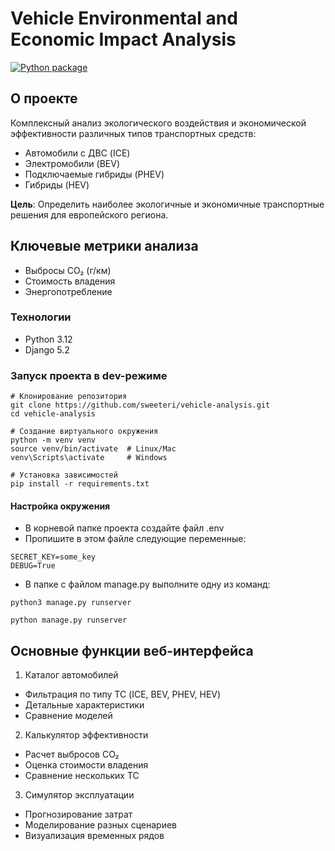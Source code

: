 # Vehicle Environmental and Economic Impact Analysis
[![Python package](https://github.com/sweeteri/vehicle-analysis/actions/workflows/python-package.yml/badge.svg?branch=main)](https://github.com/sweeteri/vehicle-analysis/actions/workflows/python-package.yml)
## О проекте

Комплексный анализ экологического воздействия и экономической эффективности различных типов транспортных средств:

- Автомобили с ДВС (ICE)
- Электромобили (BEV)
- Подключаемые гибриды (PHEV)
- Гибриды (HEV)

**Цель**: Определить наиболее экологичные и экономичные транспортные решения для европейского региона.
## Ключевые метрики анализа
- Выбросы CO₂ (г/км)    
- Стоимость владения   
- Энергопотребление
### Технологии
- Python 3.12
- Django 5.2

### Запуск проекта в dev-режиме
```
# Клонирование репозитория
git clone https://github.com/sweeteri/vehicle-analysis.git
cd vehicle-analysis

# Создание виртуального окружения
python -m venv venv
source venv/bin/activate  # Linux/Mac
venv\Scripts\activate     # Windows

# Установка зависимостей
pip install -r requirements.txt
```
#### Настройка окружения
- В корневой папке проекта создайте файл .env
- Пропишите в этом файле следующие переменные:
```
SECRET_KEY=some_key
DEBUG=True
``` 
- В папке с файлом manage.py выполните одну из команд:
```
python3 manage.py runserver
```
```
python manage.py runserver
```
## Основные функции веб-интерфейса
1. Каталог автомобилей
- Фильтрация по типу ТС (ICE, BEV, PHEV, HEV)
- Детальные характеристики
- Сравнение моделей

2. Калькулятор эффективности
- Расчет выбросов CO₂
- Оценка стоимости владения
- Сравнение нескольких ТС

3. Симулятор эксплуатации
- Прогнозирование затрат
- Моделирование разных сценариев
- Визуализация временных рядов
